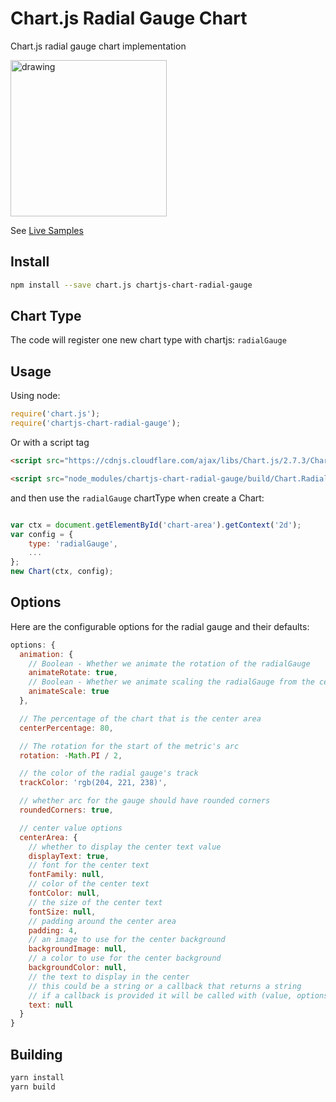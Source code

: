 # Chart.js Radial Gauge Chart

Chart.js radial gauge chart implementation

<img src="https://pandameister.github.io/chartjs-chart-radial-gauge/docs/samples/sample.gif" alt="drawing" width="250"/>

See [Live Samples](https://pandameister.github.io/chartjs-chart-radial-gauge/docs/samples/index.html)

## Install

```bash
npm install --save chart.js chartjs-chart-radial-gauge
```

## Chart Type

The code will register one new chart type with chartjs: `radialGauge`

## Usage

Using node:

```javascript
require('chart.js');
require('chartjs-chart-radial-gauge');
```

Or with a script tag

```html
<script src="https://cdnjs.cloudflare.com/ajax/libs/Chart.js/2.7.3/Chart.bundle.min.js"></script>

<script src="node_modules/chartjs-chart-radial-gauge/build/Chart.RadialGauge.umd.min.js"></script>
```

and then use the `radialGauge` chartType when create a Chart:

```javascript

var ctx = document.getElementById('chart-area').getContext('2d');
var config = {
    type: 'radialGauge',
    ...
};
new Chart(ctx, config);
```

## Options

Here are the configurable options for the radial gauge and their defaults:

```javascript
options: {
  animation: {
    // Boolean - Whether we animate the rotation of the radialGauge
    animateRotate: true,
    // Boolean - Whether we animate scaling the radialGauge from the centre
    animateScale: true
  },

  // The percentage of the chart that is the center area
  centerPercentage: 80,

  // The rotation for the start of the metric's arc
  rotation: -Math.PI / 2,

  // the color of the radial gauge's track
  trackColor: 'rgb(204, 221, 238)',

  // whether arc for the gauge should have rounded corners
  roundedCorners: true,

  // center value options
  centerArea: {
    // whether to display the center text value
    displayText: true,
    // font for the center text
    fontFamily: null,
    // color of the center text
    fontColor: null,
    // the size of the center text
    fontSize: null,
    // padding around the center area
    padding: 4,
    // an image to use for the center background
    backgroundImage: null,
    // a color to use for the center background
    backgroundColor: null,
    // the text to display in the center
    // this could be a string or a callback that returns a string
    // if a callback is provided it will be called with (value, options)
    text: null
  }
}
```

## Building

```sh
yarn install
yarn build
```
